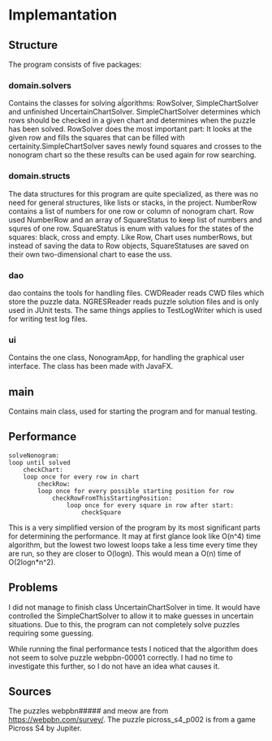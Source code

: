 # Implemantation

## Structure

The program consists of five packages:

### domain.solvers

Contains the classes for solving aĺgorithms: RowSolver, SimpleChartSolver and unfinished UncertainChartSolver. SimpleChartSolver determines which rows should be checked in a given chart and determines when the puzzle has been solved. RowSolver does the most important part: It looks at the given row and fills the squares that can be filled with certainity.SimpleChartSolver saves newly found squares and crosses to the nonogram chart so the these results can be used again for row searching.

### domain.structs

The data structures for this program are quite specialized, as there was no need for general structures, like lists or stacks, in the project. NumberRow contains a list of numbers for one row or column of nonogram chart. Row used NumberRow and an array of SquareStatus to keep list of numbers and squres of one row. SquareStatus is enum with values for the states of the squares: black, cross and empty. Like Row, Chart uses numberRows, but instead of saving the data to Row objects, SquareStatuses are saved on their own two-dimensional chart to ease the uss.

### dao

dao contains the tools for handling files. CWDReader reads CWD files which store the puzzle data. NGRESReader reads puzzle solution files and is only used in JUnit tests. The same things applies to TestLogWriter which is used for writing test log files.

### ui

Contains the one class, NonogramApp, for handling the graphical user interface. The class has been made with JavaFX.

## main

Contains main class, used for starting the program and for manual testing.

## Performance

```
solveNonogram:
loop until solved
    checkChart:
    loop once for every row in chart
        checkRow:
        loop once for every possible starting position for row
            checkRowFromThisStartingPosition:
                loop once for every square in row after start:
                    checkSquare
```

This is a very simplified version of the program by its most significant parts for determining the performance. It may at first glance look like O(n^4) time algorithm, but the lowest two lowest loops take a less time every time they are run, so they are closer to O(logn). This would mean a O(n) time of O(2logn*n^2).

## Problems

I did not manage to finish class UncertainChartSolver in time. It would have controlled the SimpleChartSolver to allow it to make guesses in uncertain situations. Due to this, the program can not completely solve puzzles requiring some guessing.

While running the final performance tests I noticed that the algorithm does not seem to solve puzzle webpbn-00001 correctly. I had no time to investigate this further, so I do not have an idea what causes it.

## Sources

The puzzles webpbn##### and meow are from https://webpbn.com/survey/.
The puzzle picross_s4_p002 is from a game Picross S4 by Jupiter.